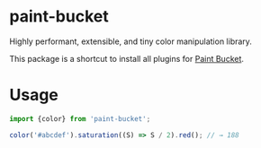 # paint-bucket

Highly performant, extensible, and tiny color manipulation library.

This package is a shortcut to install all plugins for [Paint Bucket](https://github.com/smikhalevski/paint-bucket/).

# Usage

```ts
import {color} from 'paint-bucket';

color('#abcdef').saturation((S) => S / 2).red(); // → 188
```
